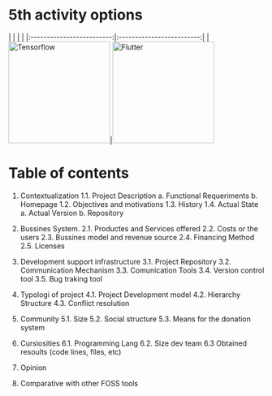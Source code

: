 <!-- TITLE: Home -->
<!-- SUBTITLE: A quick summary of Home -->

# 5th activity options
| | | |
|:-------------------------:|:-------------------------:|
|  <img width="200" alt="Tensorflow" src="https://mospaw.com/wp-content/uploads/2018/07/Visual_Studio_code_logo-274x300.png">|<img width="200" alt="Flutter" src="https://pbs.twimg.com/profile_images/760249570085314560/yCrkrbl3_400x400.jpg"> 


# Table of contents
1. Contextualization
	1.1. Project Description
        a. Functional Requeriments
				b. Homepage
	1.2. Objectives and motivations
    1.3. History
    1.4. Actual State
        a. Actual Version
        b. Repository 

2. Bussines System.
    2.1. Productes and Services offered
    2.2. Costs or the users
    2.3. Bussines model and revenue source
    2.4. Financing Method
    2.5. Licenses

3. Development support infrastructure
    3.1. Project Repository
    3.2. Communication Mechanism
    3.3. Comunication Tools
    3.4. Version control tool
    3.5. Bug traking tool

4. Typologi of project
    4.1. Project Development model
    4.2. Hierarchy Structure
    4.3. Conflict resolution

5. Community
    5.1. Size
    5.2. Social structure
    5.3. Means for the donation system

6. Cursiosities
    6.1. Programming Lang
    6.2. Size dev team
    6.3 Obtained resoults (code lines, files, etc)

7. Opinion
8. Comparative with other FOSS tools
